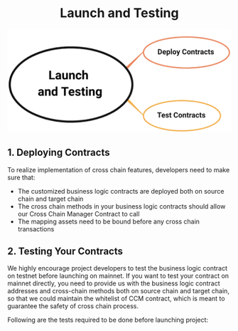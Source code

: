<h1 align="center">Launch and Testing</h1>

<div align=center><img src="resources/launch_and_testing.png" alt=""/></div>

## 1. Deploying Contracts

To realize implementation of cross chain features, developers need to make sure that:

- The customized business logic contracts are deployed both on source chain and target chain
- The cross chain methods in your business logic contracts should allow our Cross Chain Manager Contract to call
- The mapping assets need to be bound before any cross chain transactions

## 2. Testing Your Contracts

We highly encourage project developers to test the business logic contract on testnet before launching on mainnet. If you want to test your contract on mainnet directly, you need to provide us with the business logic contract addresses and cross-chain methods both on source chain and target chain, so that we could maintain the whitelist of CCM contract, which is meant to guarantee the safety of cross chain process.

Following are the tests required to be done before launching project:
